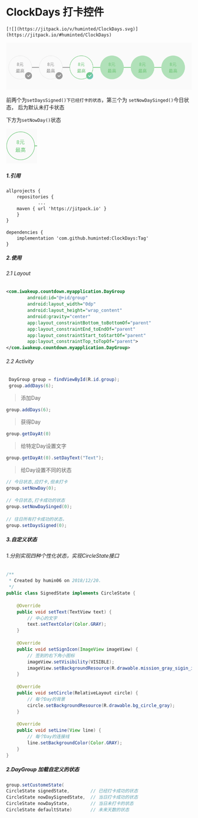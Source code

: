 # ClockDays 打卡控件

```
[![](https://jitpack.io/v/huminted/ClockDays.svg)](https://jitpack.io/#huminted/ClockDays)
```

![](https://github.com/huminted/ClockDays/blob/master/pic.png?raw=true)

前两个为`setDaysSigned()下已经打卡的状态`，第三个为 `setNowDaySinged()`今日状态，  后为默认未打卡状态  

下方为`setNowDay()`状态

![](https://github.com/huminted/ClockDays/blob/master/pic_nowday.png?raw=true)







##### 1.引用

```
allprojects {
	repositories {
			...
	maven { url 'https://jitpack.io' }
	}
}

dependencies {
	implementation 'com.github.huminted:ClockDays:Tag'
}
```

##### 2.使用

###### 2.1 Layout

```xml
<com.iwakeup.countdown.myapplication.DayGroup
        android:id="@+id/group"
        android:layout_width="0dp"
        android:layout_height="wrap_content"
        android:gravity="center"
        app:layout_constraintBottom_toBottomOf="parent"
        app:layout_constraintEnd_toEndOf="parent"
        app:layout_constraintStart_toStartOf="parent"
        app:layout_constraintTop_toTopOf="parent">
</com.iwakeup.countdown.myapplication.DayGroup>
```

###### 2.2 Activity

```java
 DayGroup group = findViewById(R.id.group);
 group.addDays(6); 
```

> 添加Day

```java
group.addDays(6); 
```

> 获得Day

```java
group.getDayAt(0)
```

> 给特定Day设置文字

```java
group.getDayAt(0).setDayText("Text");
```

> 给Day设置不同的状态

```java
// 今日状态,应打卡,但未打卡
group.setNowDay(0);

// 今日状态,打卡成功的状态
group.setNowDaySinged(0);

// 往日所有打卡成功的状态，
group.setDaysSigned(0);
```



##### 3.自定义状态

###### 1.分别实现四种个性化状态，实现CircleState接口

```java
/**
 * Created by humin06 on 2018/12/20.
 */
public class SignedState implements CircleState {

    @Override
    public void setText(TextView text) {
        // 中心的文字
        text.setTextColor(Color.GRAY);
    }

    @Override
    public void setSignIcon(ImageView imageView) {
        // 签到的右下角小图标
        imageView.setVisibility(VISIBLE);
        imageView.setBackgroundResource(R.drawable.mission_gray_sigin_icon);
    }

    @Override
    public void setCircle(RelativeLayout circle) {
        // 每个Day的背景
        circle.setBackgroundResource(R.drawable.bg_circle_gray);
    }

    @Override
    public void setLine(View line) {
        // 每个Day的连接线
        line.setBackgroundColor(Color.GRAY);
    }
}

```

##### 2.DayGroup 加载自定义的状态

```java
group.setCustomeState(
CircleState signedState, 		// 已经打卡成功的状态
CircleState nowDaySignedState,  // 当日打卡成功的状态
CircleState nowDayState,		// 当日未打卡的状态
CircleState defaultState)		// 未来天数的状态
```

